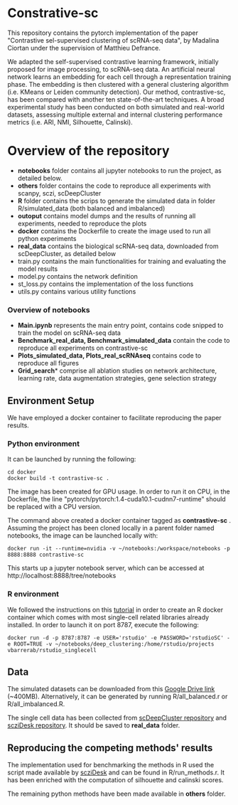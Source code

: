 # Constrative-sc

This repository contains the pytorch implementation of the paper "Contrastive sel-supervised clustering of scRNA-seq data", by Madalina Ciortan under the supervision of Matthieu Defrance.  

We adapted the self-supervised contrastive learning framework, initially proposed for image processing, to scRNA-seq data. An artificial neural network learns an embedding for each cell through a representation training phase. The embedding is then clustered with a general clustering algorithm (i.e. KMeans or Leiden community detection). Our method, contrastive-sc, has been compared with another ten state-of-the-art techniques. A broad experimental study has been conducted on both simulated and real-world datasets, assessing multiple external and internal clustering performance metrics (i.e. ARI, NMI, Silhouette, Calinski).

# Overview of the repository
- **notebooks** folder contains all jupyter notebooks to run the project, as detailed below.
- **others** folder contains the code to reproduce all experiments with scanpy, sczi, scDeepCluster
- **R** folder contains the scrips to generate the simulated data in folder R/simulated_data (both balanced and imbalanced)
- **outoput** contains model dumps and the results of running all experiments, needed to reproduce the plots
- **docker** contains the Dockerfile to create the image used to run all python experiments
- **real_data** contains the biological scRNA-seq data, downloaded from scDeepCluster, as detailed below
- train.py contains the main functionalities for training and evaluating the model results
- model.py contains the network definition
- st_loss.py contains the implementation of the loss functions
- utils.py contains various utility functions

### Overview of notebooks
- **Main.ipynb** represents the main entry point, contains code snipped to train the model on scRNA-seq data
- **Benchmark_real_data, Benchmark_simulated_data** contain the code to reproduce all experiments on contrastive-sc
- **Plots_simulated_data, Plots_real_scRNAseq** contains code to reproduce all figures
- **Grid_search*** comprise all ablation studies on network architecture, learning rate, data augmentation strategies, gene selection strategy

## Environment Setup
We have employed a docker container to facilitate reproducing the paper results.

### Python environment
It can be launched by running the following:

```
cd docker  
docker build -t contrastive-sc .
```

The image has been created for GPU usage. In order to run it on CPU, in the Dockerfile, the line "pytorch/pytorch:1.4-cuda10.1-cudnn7-runtime" should be replaced with a CPU version.

The command above created a docker container tagged as **contrastive-sc** . Assuming the project has been cloned locally in a parent folder named notebooks, the image can be launched locally with:

```
docker run -it --runtime=nvidia -v ~/notebooks:/workspace/notebooks -p 8888:8888 contrastive-sc
```
This starts up a jupyter notebook server, which can be accessed at http://localhost:8888/tree/notebooks

### R environment

We followed the instructions on this [tutorial](http://bioinformatics.sph.harvard.edu/knowledgebase/scrnaseq/rstudio_sc_docker.html) in order to create an R docker container which comes with most single-cell related libraries already installed.
In order to launch it on port 8787, execute the following:

```
docker run -d -p 8787:8787 -e USER='rstudio' -e PASSWORD='rstudioSC' -e ROOT=TRUE -v ~/notebooks/deep_clustering:/home/rstudio/projects vbarrerab/rstudio_singlecell
```



## Data
The simulated datasets can be downloaded from this [Google Drive link](https://drive.google.com/file/d/19CSAyNgZKrX7WKoM2UP0nVNS6RHlW2I2/view?usp=sharing) (~400MB). Alternatively, it can be generated by running R/all_balanced.r or R/all_imbalanced.R.  

The single cell data has been collected from
[scDeepCluster repository](https://github.com/ttgump/scDeepCluster) and [scziDesk repository](https://github.com/xuebaliang/scziDesk). It should be saved to **real_data** folder.

## Reproducing the competing methods' results

The implementation used for benchmarking the methods in R used the script made available by [scziDesk](https://github.com/xuebaliang/scziDesk/blob/master/traditional%20statistic%20based%20clustering/Compare_R_methods.R) and can be found in R/run_methods.r. It has been enriched with the computation of silhouette and calinski scores.

The remaining python methods have been made available in **others** folder.